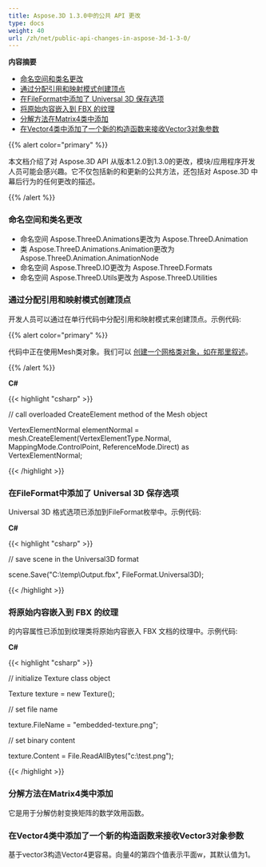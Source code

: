 ```yaml
---
title: Aspose.3D 1.3.0中的公共 API 更改
type: docs
weight: 40
url: /zh/net/public-api-changes-in-aspose-3d-1-3-0/
---
```

**内容摘要**

- [命名空间和类名更改](#PublicAPIChangesinAspose.3D1.3.0-Namespaceandclassnamechanges)
- [通过分配引用和映射模式创建顶点](#PublicAPIChangesinAspose.3D1.3.0-CreateVertexbyAssigningtheReferenceandMappingModes)
- [在FileFormat中添加了 Universal 3D 保存选项](#PublicAPIChangesinAspose.3D1.3.0-Universal3DSavingOptionisaddedintheFileFormat)
- [将原始内容嵌入到 FBX 的纹理](#PublicAPIChangesinAspose.3D1.3.0-EmbedRawContenttotheTextureofFBX)
- [分解方法在Matrix4类中添加](#PublicAPIChangesinAspose.3D1.3.0-DecomposemethodisaddedintheMatrix4class)
- [在Vector4类中添加了一个新的构造函数来接收Vector3对象参数](#PublicAPIChangesinAspose.3D1.3.0-AnewconstructorinVector4classisaddedtoreceiveaVector3objectparameter)

{{% alert color="primary" %}} 

本文档介绍了对 Aspose.3D API 从版本1.2.0到1.3.0的更改，模块/应用程序开发人员可能会感兴趣。它不仅包括新的和更新的公共方法，还包括对 Aspose.3D 中幕后行为的任何更改的描述。

{{% /alert %}} 
###  **命名空间和类名更改**
- 命名空间 Aspose.ThreeD.Animations更改为 Aspose.ThreeD.Animation
- 类 Aspose.ThreeD.Animations.Animation更改为 Aspose.ThreeD.Animation.AnimationNode
- 命名空间 Aspose.ThreeD.IO更改为 Aspose.ThreeD.Formats
- 命名空间 Aspose.ThreeD.Utils更改为 Aspose.ThreeD.Utilities
###  **通过分配引用和映射模式创建顶点**
开发人员可以通过在单行代码中分配引用和映射模式来创建顶点。示例代码:

{{% alert color="primary" %}} 

代码中正在使用Mesh类对象。我们可以 [创建一个网格类对象，如在那里叙述](/pages/createpage.action?spaceKey=3dnet&title=Create+a+3D+Cube+Mesh&linkCreation=true&fromPageId=19923253)。

{{% /alert %}} 

**C#**

{{< highlight "csharp" >}}

 // call overloaded CreateElement method of the Mesh object

VertexElementNormal elementNormal = mesh.CreateElement(VertexElementType.Normal, MappingMode.ControlPoint, ReferenceMode.Direct) as VertexElementNormal;

{{< /highlight >}}

###  **在FileFormat中添加了 Universal 3D 保存选项**
Universal 3D 格式选项已添加到FileFormat枚举中。示例代码:

**C#**

{{< highlight "csharp" >}}

 // save scene in the Universal3D format

scene.Save("C:\\temp\\Output.fbx", FileFormat.Universal3D);

{{< /highlight >}}

###  **将原始内容嵌入到 FBX 的纹理**
的<tt>内容</tt>属性已添加到<tt>纹理</tt>类将原始内容嵌入 FBX 文档的纹理中。示例代码:

**C#**

{{< highlight "csharp" >}}

 // initialize Texture class object

Texture texture = new Texture();

// set file name

texture.FileName = "embedded-texture.png";

// set binary content

texture.Content = File.ReadAllBytes("c:\\test.png");

{{< /highlight >}}

###  **分解方法在Matrix4类中添加**
它是用于分解仿射变换矩阵的数学效用函数。
###  **在Vector4类中添加了一个新的构造函数来接收Vector3对象参数**
基于vector3构造Vector4更容易。向量4的第四个值表示平面w，其默认值为1。
